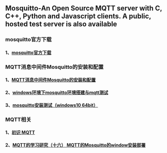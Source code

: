 ## Mosquitto-An Open Source MQTT server with C, C++, Python and Javascript clients. A public, hosted test server is also available
### mosquitto官方下载
#### 1、[mosquitto官方下载](https://mosquitto.org/download/)

### MQTT消息中间件Mosquitto的安装和配置
#### 1、[MQTT消息中间件Mosquitto的安装和配置](https://www.cnblogs.com/mao2080/p/7123072.html)
#### 2、[windows环境下mosquitto环境搭建与mqtt测试](https://blog.csdn.net/pgpanda/article/details/51800865)
#### 3、[mosquitto安装测试（windows10 64bit）](https://blog.csdn.net/mu66mu/article/details/84143168)

### MQTT相关
#### 1、[初识 MQTT](https://www.ibm.com/developerworks/cn/iot/iot-mqtt-why-good-for-iot/index.html)
#### 2、[MQTT的学习研究（十六） MQTT的Mosquitto的window安装部署](https://topmanopensource.iteye.com/blog/1703810)
